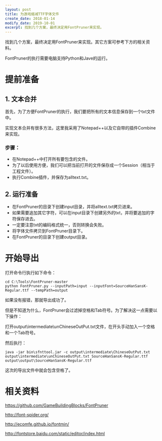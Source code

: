 ```yaml
---
layout: post
title: 为游戏缩减TTF字体文件
create_date: 2018-01-14
modify_date: 2019-10-01
excerpt: 找到几个方案，最终决定用FontPruner来实现。
--- 
```

找到几个方案，最终决定用FontPruner来实现。其它方案可参考下方的相关资料。

FontPruner的执行需要电脑支持Python和Jave的运行。
# 提前准备
## 1. 文本合并
首先，为了方便FontPruner的执行，我们要把所有的文本信息保存到一个txt文件中。

实现文本合并有很多方法，这里我采用了Notepad++以及它自带的插件Combine来实现。
### 步骤：
* 在Notepad++中打开所有要包含的文件。
* 为了以后使用方便，我们可以把当前打开的文件保存成一个Session（相当于工程文件）。
* 执行Combine插件，并保存为alltext.txt。

## 2. 运行准备
* 在FontPruner的目录下创建input目录，并将alltext.txt拷贝进来。
* 如果需要追加其它字符，可以在input目录下创建另外的txt，并将要追加的字符保存进去。
* 一定要注意txt的编码格式统一，否则转换会失败。
* 将字体文件拷贝到FontPruner目录下。
* 在FontPruner的目录下创建output目录。

# 开始导出
打开命令行执行如下命令：
```
cd C:\Tools\FontPruner-master
python FontPruner.py --inputPath=input --inputFont=SourceHanSansK-Regular.ttf --tempPath=output
```
如果没有报错，那就导出成功了。

但是不知道为什么，FontPruner会过滤掉空格和Tab符号。为了解决这一点需要以下操作：

打开output\intermediate\unChineseOutPut.txt文件，在开头手动加入一个空格和一个Tab符号。

然后执行：
```
java -jar bin\sfnttool.jar -c output\intermediate\ChineseOutPut.txt output\intermediate\unChineseOutPut.txt SourceHanSansK-Regular.ttf output\output\SourceHanSansK-Regular.ttf
```
这次的导出文件中就会包含空格了。

# 相关资料
<a href="https://github.com/GameBuildingBlocks/FontPruner">https://github.com/GameBuildingBlocks/FontPruner</a>

<a href="http://font-spider.org/">http://font-spider.org/</a>

<a href="http://ecomfe.github.io/fontmin/">http://ecomfe.github.io/fontmin/</a>

<a href="http://fontstore.baidu.com/static/editor/index.html">http://fontstore.baidu.com/static/editor/index.html</a>
